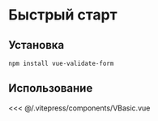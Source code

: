 # Быстрый старт

## Установка

```
npm install vue-validate-form
```

## Использование

<<< @/.vitepress/components/VBasic.vue
